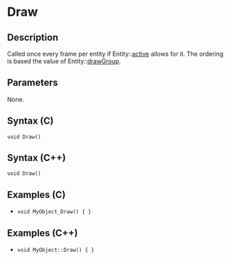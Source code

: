 # Draw

## Description
Called once every frame per entity if Entity::[active](TODO) allows for it. The ordering is based the value of Entity::[drawGroup](TODO).

## Parameters
None.

## Syntax (C)
```void Draw()```

## Syntax (C++)
```void Draw()```

## Examples (C)
- ```void MyObject_Draw() { }```

## Examples (C++)
- ```void MyObject::Draw() { }```